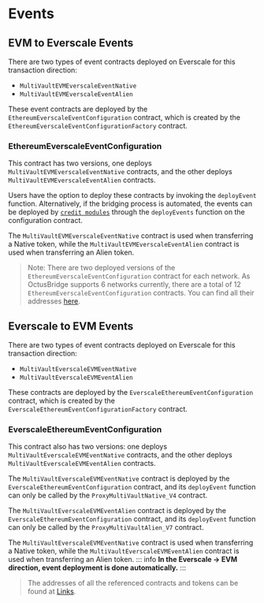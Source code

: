 # Events 
 
## EVM to Everscale Events 

There are two types of event contracts deployed on Everscale for this transaction direction: 
 
-  `MultiVaultEVMEverscaleEventNative`  
-  `MultiVaultEVMEverscaleEventAlien`  
 
These event contracts are deployed by the ` EthereumEverscaleEventConfiguration`  contract, which is created by the  `EthereumEverscaleEventConfigurationFactory`  contract. 
 
### EthereumEverscaleEventConfiguration 
 
This contract has two versions, one deploys  `MultiVaultEVMEverscaleEventNative`  contracts, and the other deploys  `MultiVaultEVMEverscaleEventAlien`  contracts. 
 
Users have the option to deploy these contracts by invoking the `deployEvent` function. Alternatively, if the bridging process is automated, the events can be deployed by [`credit modules`](./CreditModules.md) through the `deployEvents` function on the configuration contract.
 
The  `MultiVaultEVMEverscaleEventNative`  contract is used when transferring a Native token, while the  `MultiVaultEVMEverscaleEventAlien`  contract is used when transferring an Alien token. 
 
> Note: There are two deployed versions of the  `EthereumEverscaleEventConfiguration`  contract for each network. As OctusBridge supports 6 networks currently, there are a total of 12  `EthereumEverscaleEventConfiguration`  contracts. You can find all their addresses [here](../addresses.md#event-configurations). 
 
## Everscale to EVM Events 

There are two types of event contracts deployed on Everscale for this transaction direction:
 
-  `MultiVaultEverscaleEVMEventNative`  
-  `MultiVaultEverscaleEVMEventAlien`  
 
These contracts are deployed by the  `EverscaleEthereumEventConfiguration` contract, which is created by the  `EverscaleEthereumEventConfigurationFactory`  contract. 
 
### EverscaleEthereumEventConfiguration 
 
This contract also has two versions: one deploys  `MultiVaultEverscaleEVMEventNative`  contracts, and the other deploys  `MultiVaultEverscaleEVMEventAlien`  contracts. 
 
The  `MultiVaultEverscaleEVMEventNative`  contract is deployed by the  `EverscaleEthereumEventConfiguration`  contract, and its  `deployEvent`  function can only be called by the  `ProxyMultiVaultNative_V4`  contract. 
 
The  `MultiVaultEverscaleEVMEventAlien`  contract is deployed by the  `EverscaleEthereumEventConfiguration`  contract, and its  `deployEvent`  function can only be called by the  `ProxyMultiVaultAlien_V7`  contract. 
 
The  `MultiVaultEverscaleEVMEventNative`  contract is used when transferring a Native token, while the  `MultiVaultEverscaleEVMEventAlien`  contract is used when transferring an Alien token. 
::: info 
 **In the Everscale -> EVM direction, event deployment is done automatically.** 
 :::
 > The addresses of all the referenced contracts and tokens can be found at [Links](../addresses.md).